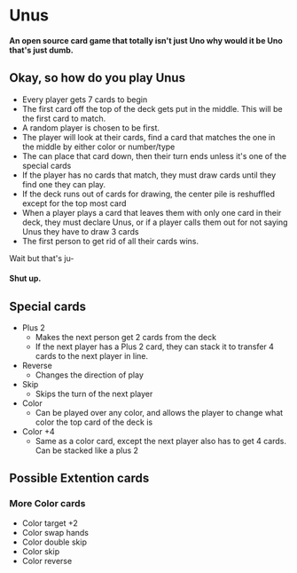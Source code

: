 # Unus

#### An open source card game that totally isn't just Uno why would it be Uno that's just dumb.

## Okay, so how do you play Unus

- Every player gets 7 cards to begin
- The first card off the top of the deck gets put in the middle. This will be the first card to match. 
- A random player is chosen to be first.
- The player will look at their cards, find a card that matches the one in the middle by either color or number/type
- The can place that card down, then their turn ends unless it's one of the special cards
- If the player has no cards that match, they must draw cards until they find one they can play. 
- If the deck runs out of cards for drawing, the center pile is reshuffled except for the top most card
- When a player plays a card that leaves them with only one card in their deck, they must declare Unus, or if a player calls them out for not saying Unus they have to draw 3 cards
- The first person to get rid of all their cards wins. 

Wait but that's ju-

#### Shut up.

## Special cards

- Plus 2
  - Makes the next person get 2 cards from the deck
  - If the next player has a Plus 2 card, they can stack it to transfer 4 cards to the next player in line. 
- Reverse 
  - Changes the direction of play
- Skip
  - Skips the turn of the next player
- Color 
  - Can be played over any color, and allows the player to change what color the top card of the deck is
- Color +4
  - Same as a color card, except the next player also has to get 4 cards. Can be stacked like a plus 2

## Possible Extention cards

### More Color cards

- Color target +2
- Color swap hands
- Color double skip
- Color skip
- Color reverse


